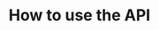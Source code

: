 ---
type: docs
title: How to use the API
position: 2
shortdesc: How to integrate your own service as an add-on on Clever Cloud
tags:
- developer
type: docs
---